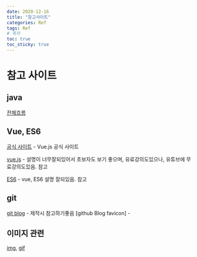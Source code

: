 ```yaml
---
date: 2020-12-16
title: "참고사이트"
categories: Ref
tags: Ref
# 목차
toc: true  
toc_sticky: true 
---
```


# 참고 사이트


## java
[전체흐름]

## Vue, ES6
[공식 사이트] - Vue.js 공식 사이트

[vue.js] - 설명이 너무잘되있어서 초보자도 보기 좋으며, 유료강의도있으나, 유튜브에 무료강의도있음. 참고

[ES6] - vue, ES6 설명 잘되있음. 참고

## git
[git blog] - 제작시 참고하기좋음
[github Blog favicon] -


## 이미지 관련
[img], [gif]



[img]: https://www.flaticon.com/
[gif]: https://lottiefiles.com/
[공식 사이트]: https://kr.vuejs.org/v2/guide/index.html
[vue.js]: https://medium.com/@hozacho/%EB%A7%A8%EB%95%85%EC%97%90-vuejs-%EB%A6%AC%EC%8A%A4%ED%8A%B8-462d88047893
[ES6]: https://joshua1988.github.io/
[전체흐름]: https://memoer.tistory.com/entry/%EC%A2%8B%EC%9D%80-%EC%A0%90%EC%9D%80-%EB%B0%B0%EC%9B%8C%EA%B0%80%EC%9E%90-%EC%9D%B4%EB%8F%99%EC%9A%B1-%EA%B0%9C%EB%B0%9C%EC%9E%90%EB%8B%98
[git blog]: https://honbabzone.com/jekyll/start-gitHubBlog/